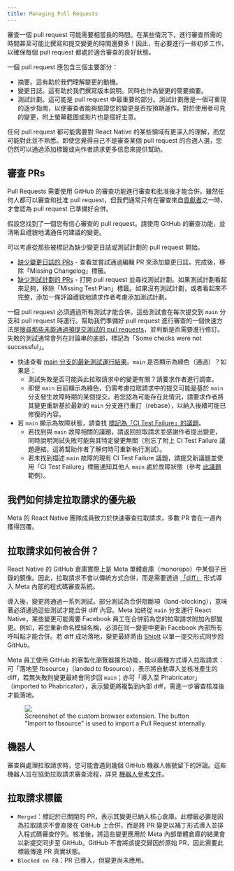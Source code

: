 ```yaml
---
title: Managing Pull Requests
---
```


審查一個 pull request 可能需要相當長的時間。在某些情況下，進行審查所需的時間甚至可能比撰寫和提交變更的時間還要多！因此，有必要進行一些初步工作，以確保每個 pull request 都處於適合審查的良好狀態。

一個 pull request 應包含三個主要部分：

- 摘要。這有助於我們理解變更的動機。
- 變更日誌。這有助於我們撰寫版本說明。同時也作為變更的簡要摘要。
- 測試計劃。這可能是 pull request 中最重要的部分。測試計劃應是一個可重現的逐步指南，以便審查者能夠驗證您的變更是否按預期運作。對於使用者可見的變更，附上螢幕截圖或影片也是個好主意。

任何 pull request 都可能需要對 React Native 的某些領域有更深入的理解，而您可能對此並不熟悉。即使您覺得自己不是審查某個 pull request 的合適人選，您仍然可以通過添加標籤或向作者請求更多信息來提供幫助。

## 審查 PRs

Pull Requests 需要使用 GitHub 的審查功能進行審查和批准後才能合併。雖然任何人都可以審查和批准 pull request，但我們通常只有在審查來自[貢獻者](https://github.com/facebook/react-native/blob/main/ECOSYSTEM.md)之一時，才會認為 pull request 已準備好合併。

<!-- alex ignore clearly -->

假設您找到了一個您有信心審查的 pull request。請使用 GitHub 的審查功能，並清晰且禮貌地溝通任何建議的變更。

可以考慮從那些被標記為缺少變更日誌或測試計劃的 pull request 開始。

- [缺少變更日誌的 PRs](https://github.com/facebook/react-native/pulls?utf8=%E2%9C%93&q=is%3Apr+is%3Aopen+label%3A%22Missing+Changelog%22+) - 查看並嘗試通過編輯 PR 來添加變更日誌。完成後，移除「Missing Changelog」標籤。
- [缺少測試計劃的 PRs](https://github.com/facebook/react-native/pulls?q=is%3Apr+label%3A%22Missing+Test+Plan%22+is%3Aclosed) - 打開 pull request 並尋找測試計劃。如果測試計劃看起來足夠，移除「Missing Test Plan」標籤。如果沒有測試計劃，或者看起來不完整，添加一條評論禮貌地請求作者考慮添加測試計劃。

一個 pull request 必須通過所有測試才能合併。這些測試會在每次提交到 `main` 分支和 pull request 時運行。幫助我們準備好 pull request 進行審查的一個快速方法是[搜尋那些未能通過預提交測試的 pull requests](https://github.com/facebook/react-native/pulls?utf8=%E2%9C%93&q=is%3Apr+is%3Aopen+label%3A%22CLA+Signed%22+status%3Afailure+)，並判斷是否需要進行修訂。失敗的測試通常會列在討論串的底部，標記為「Some checks were not successful」。

- 快速查看 [main 分支的最新測試運行結果](https://circleci.com/gh/facebook/react-native/tree/main)。`main` 是否顯示為綠色（通過）？如果是：
  - 測試失敗是否可能與此拉取請求中的變更有關？請要求作者進行調查。
  - 即使 `main` 目前顯示為綠色，仍需考慮拉取請求中的提交可能是基於 `main` 分支發生故障時期的某個提交。若您認為可能存在此情況，請要求作者將其變更重新基於最新的 `main` 分支進行重訂（rebase），以納入後續可能已修復的內容。
- 若 `main` 顯示為故障狀態，請查找 [標記為「CI Test Failure」的議題](https://github.com/facebook/react-native/issues?utf8=%E2%9C%93&q=is%3Aissue+is%3Aopen+label%3A%22%E2%9D%8CCI+Test+Failure%22+)。
  - 若找到與 `main` 故障相關的議題，請返回拉取請求並感謝作者提出變更，同時說明測試失敗可能與其特定變更無關（別忘了附上 CI Test Failure 議題連結，這將幫助作者了解何時可重新執行測試）。
  - 若未找到描述 `main` 故障的現有 CI Test Failure 議題，請提交新議題並使用「CI Test Failure」標籤通知其他人 `main` 處於故障狀態（參考 [此議題](https://github.com/facebook/react-native/issues/23108) 範例）。

## 我們如何排定拉取請求的優先級

Meta 的 React Native 團隊成員致力於快速審查拉取請求，多數 PR 會在一週內獲得回覆。

## 拉取請求如何被合併？

React Native 的 GitHub 倉庫實際上是 Meta 單體倉庫（monorepo）中某個子目錄的鏡像。因此，拉取請求不會以傳統方式合併，而是需要透過 [「diff」](https://www.phacility.com/phabricator/differential/) 形式導入 Meta 內部的程式碼審查系統。

導入後，變更將通過一系列測試。部分測試為合併阻斷項（land-blocking），意味著必須通過這些測試才能合併 diff 內容。Meta 始終從 `main` 分支運行 React Native，某些變更可能需要 Facebook 員工在合併前為您的拉取請求附加內部變更。例如，若您重新命名模組名稱，必須在同一變更中更新 Facebook 內部所有呼叫點才能合併。若 diff 成功落地，變更最終將由 [ShipIt](https://github.com/facebook/fbshipit) 以單一提交形式同步回 GitHub。

Meta 員工使用 GitHub 的客製化瀏覽器擴充功能，能以兩種方式導入拉取請求：可「落地至 fbsource」（landed to fbsource），表示將自動導入並核准產生的 diff，若無失敗則變更最終會同步回 `main`；亦可「導入至 Phabricator」（imported to Phabricator），表示變更將複製到內部 diff，需進一步審查核准後才能落地。

<figure>
  <img src="/img/importing-pull-requests.png" />
  <figcaption>Screenshot of the custom browser extension. The button "Import to fbsource" is used to import a Pull Request internally.</figcaption>
</figure>

## 機器人

審查與處理拉取請求時，您可能會遇到幾個 GitHub 機器人帳號留下的評論。這些機器人旨在協助拉取請求審查流程，詳見 [機器人參考文件](/contributing/bots-reference)。

## 拉取請求標籤

- `Merged`：標記於已關閉的 PR，表示其變更已納入核心倉庫。此標籤必要是因為拉取請求不會直接在 GitHub 上合併，而是將 PR 變更以補丁形式導入並排入程式碼審查佇列。核准後，將這些變更應用於 Meta 內部單體倉庫的結果會以新提交同步至 GitHub。GitHub 不會將該提交歸因於原始 PR，因此需要此標籤傳達 PR 真實狀態。
- `Blocked on FB`：PR 已導入，但變更尚未應用。